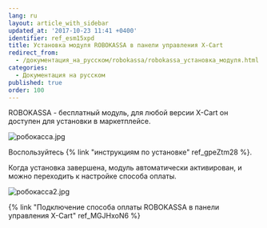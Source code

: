 ```yaml
---
lang: ru
layout: article_with_sidebar
updated_at: '2017-10-23 11:41 +0400'
identifier: ref_esm15xpd
title: Установка модуля ROBOKASSA в панели управления X-Cart
redirect_from:
  - /документация_на_русском/robokassa/robokassa_установка_модуля.html
categories:
  - Документация на русском
published: true
order: 100
---
```



ROBOKASSA - бесплатный модуль, для любой версии X-Cart он доступен для установки в маркетплейсе.

![робокасса.jpg]({{site.baseurl}}/attachments/ref_esm15xpd/робокасса.jpg)

Воспользуйтесь {% link "инструкциям по установке" ref_gpeZtm28 %}.

Когда установка завершена, модуль автоматически активирован, и можно переходить к настройке способа оплаты.

![робокасса2.jpg]({{site.baseurl}}/attachments/ref_esm15xpd/робокасса2.jpg)

{% link "Подключение способа оплаты ROBOKASSA в панели управления X-Cart" ref_MGJHxoN6 %}
